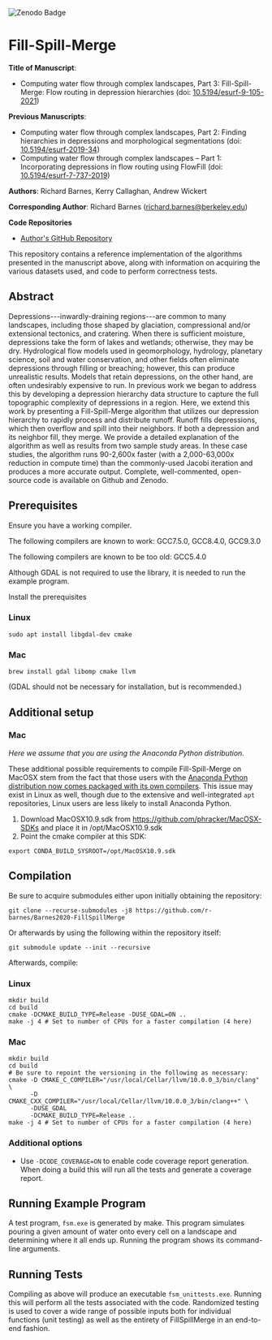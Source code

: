 ![Zenodo Badge](https://zenodo.org/badge/DOI/10.5281/zenodo.3755142.svg)

Fill-Spill-Merge
===========================================

**Title of Manuscript**:
 * Computing water flow through complex landscapes, Part 3: Fill-Spill-Merge: Flow routing in depression hierarchies (doi: [10.5194/esurf-9-105-2021](https://dx.doi.org/10.5194/esurf-9-105-2021))

**Previous Manuscripts**:
 * Computing water flow through complex landscapes, Part 2: Finding hierarchies in depressions and morphological segmentations (doi: [10.5194/esurf-2019-34](https://doi.org/10.5194/esurf-2019-34))
 * Computing water flow through complex landscapes – Part 1: Incorporating depressions in flow routing using FlowFill (doi: [10.5194/esurf-7-737-2019](https://doi.org/10.5194/esurf-7-737-2019))

**Authors**: Richard Barnes, Kerry Callaghan, Andrew Wickert

**Corresponding Author**: Richard Barnes (richard.barnes@berkeley.edu)

**Code Repositories**
 * [Author's GitHub Repository](https://github.com/r-barnes/Barnes2020-FillSpillMerge)

This repository contains a reference implementation of the algorithms presented
in the manuscript above, along with information on acquiring the various
datasets used, and code to perform correctness tests.



Abstract
--------

Depressions---inwardly-draining regions---are common to many landscapes,
including those shaped by glaciation, compressional and/or extensional
tectonics, and cratering. When there is sufficient moisture, depressions take
the form of lakes and wetlands; otherwise, they may be dry. Hydrological flow
models used in geomorphology, hydrology, planetary science, soil and water
conservation, and other fields often eliminate depressions through filling or
breaching; however, this can produce unrealistic results. Models that retain
depressions, on the other hand, are often undesirably expensive to run. In
previous work we began to address this by developing a depression hierarchy data
structure to capture the full topographic complexity of depressions in a region.
Here, we extend this work by presenting a Fill-Spill-Merge algorithm that
utilizes our depression hierarchy to rapidly process and distribute runoff.
Runoff fills depressions, which then overflow and spill into their neighbors. If
both a depression and its neighbor fill, they merge. We provide a detailed
explanation of the algorithm as well as results from two sample study areas. In
these case studies, the algorithm runs 90-2,600x faster (with a 2,000-63,000x
reduction in compute time) than the commonly-used Jacobi iteration and produces
a more accurate output. Complete, well-commented, open-source code is available
on Github and Zenodo.


Prerequisites
-------------

Ensure you have a working compiler.

The following compilers are known to work: GCC7.5.0, GCC8.4.0, GCC9.3.0

The following compilers are known to be too old: GCC5.4.0

Although GDAL is not required to use the library, it is needed to run the
example program.

Install the prerequisites

### Linux

    sudo apt install libgdal-dev cmake

### Mac

    brew install gdal libomp cmake llvm

(GDAL should not be necessary for installation, but is recommended.)



Additional setup
----------------

### Mac

*Here we assume that you are using the Anaconda Python distribution.*

These additional possible requirements to compile Fill-Spill-Merge on MacOSX stem from the fact that those users with the [Anaconda Python distribution now comes packaged with its own compilers](https://www.anaconda.com/blog/utilizing-the-new-compilers-in-anaconda-distribution-5). This issue may exist in Linux as well, though due to the extensive and well-integrated `apt` repositories, Linux users are less likely to install Anaconda Python.

1. Download MacOSX10.9.sdk from https://github.com/phracker/MacOSX-SDKs and place it in /opt/MacOSX10.9.sdk
2. Point the cmake compiler at this SDK:
```
export CONDA_BUILD_SYSROOT=/opt/MacOSX10.9.sdk
```

Compilation
-----------

Be sure to acquire submodules either upon initially obtaining the repository:

    git clone --recurse-submodules -j8 https://github.com/r-barnes/Barnes2020-FillSpillMerge

Or afterwards by using the following within the repository itself:

    git submodule update --init --recursive

Afterwards, compile:

### Linux

    mkdir build
    cd build
    cmake -DCMAKE_BUILD_TYPE=Release -DUSE_GDAL=ON ..
    make -j 4 # Set to number of CPUs for a faster compilation (4 here)

### Mac

    mkdir build
    cd build
    # Be sure to repoint the versioning in the following as necessary:
    cmake -D CMAKE_C_COMPILER="/usr/local/Cellar/llvm/10.0.0_3/bin/clang" \
          -D CMAKE_CXX_COMPILER="/usr/local/Cellar/llvm/10.0.0_3/bin/clang++" \
          -DUSE_GDAL
          -DCMAKE_BUILD_TYPE=Release ..
    make -j 4 # Set to number of CPUs for a faster compilation (4 here)

### Additional options

 * Use `-DCODE_COVERAGE=ON` to enable code coverage report generation.
   When doing a build this will run all the tests and generate a coverage
   report.



Running Example Program
-----------------------

A test program, `fsm.exe` is generated by make. This program simulates pouring a
given amount of water onto every cell on a landscape and determining where it
all ends up. Running the program shows its command-line arguments.



Running Tests
-------------

Compiling as above will produce an executable `fsm_unittests.exe`. Running this
will perform all the tests associated with the code. Randomized testing is used
to cover a wide range of possible inputs both for individual functions (unit
testing) as well as the entirety of FillSpillMerge in an end-to-end fashion.